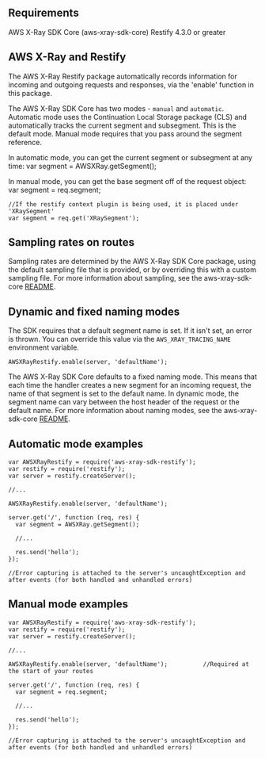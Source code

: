 
## Requirements

  AWS X-Ray SDK Core (aws-xray-sdk-core)
  Restify 4.3.0 or greater

## AWS X-Ray and Restify

The AWS X-Ray Restify package automatically records information for incoming and outgoing
requests and responses, via the 'enable' function in this package.

The AWS X-Ray SDK Core has two modes - `manual` and `automatic`.
Automatic mode uses the Continuation Local Storage package (CLS) and automatically
tracks the current segment and subsegment. This is the default mode.
Manual mode requires that you pass around the segment reference.

In automatic mode, you can get the current segment or subsegment at any time:
    var segment = AWSXRay.getSegment();

In manual mode, you can get the base segment off of the request object:
    var segment = req.segment;

    //If the restify context plugin is being used, it is placed under 'XRaySegment'
    var segment = req.get('XRaySegment');

## Sampling rates on routes

Sampling rates are determined by the AWS X-Ray SDK Core package, using the default
sampling file that is provided, or by overriding this with a custom sampling file.
For more information about sampling, see the aws-xray-sdk-core [README](https://github.com/fredstrange/aws-xray-sdk-node/tree/master/packages/core/README.md).

## Dynamic and fixed naming modes

The SDK requires that a default segment name is set. If it isn't set,
an error is thrown. You can override this value via the `AWS_XRAY_TRACING_NAME`
environment variable.

    AWSXRayRestify.enable(server, 'defaultName');

The AWS X-Ray SDK Core defaults to a fixed naming mode. This means that each time the handler creates a new segment for an incoming request,
the name of that segment is set to the default name. In dynamic mode, the segment name can vary between the host header of the request or the default name.
For more information about naming modes, see the aws-xray-sdk-core [README](https://github.com/fredstrange/aws-xray-sdk-node/tree/master/packages/core/README.md).

## Automatic mode examples

    var AWSXRayRestify = require('aws-xray-sdk-restify');
    var restify = require('restify');
    var server = restify.createServer();

    //...

    AWSXRayRestify.enable(server, 'defaultName');

    server.get('/', function (req, res) {
      var segment = AWSXRay.getSegment();

      //...

      res.send('hello');
    });

    //Error capturing is attached to the server's uncaughtException and after events (for both handled and unhandled errors)

## Manual mode examples

    var AWSXRayRestify = require('aws-xray-sdk-restify');
    var restify = require('restify');
    var server = restify.createServer();

    //...

    AWSXRayRestify.enable(server, 'defaultName');          //Required at the start of your routes

    server.get('/', function (req, res) {
      var segment = req.segment;

      //...

      res.send('hello');
    });

    //Error capturing is attached to the server's uncaughtException and after events (for both handled and unhandled errors)
